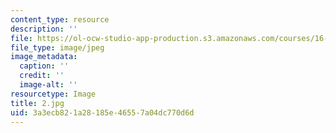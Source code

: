 ```yaml
---
content_type: resource
description: ''
file: https://ol-ocw-studio-app-production.s3.amazonaws.com/courses/16-885j-aircraft-systems-engineering-fall-2005/3a3ecb821a28185e46557a04dc770d6d_2.jpg
file_type: image/jpeg
image_metadata:
  caption: ''
  credit: ''
  image-alt: ''
resourcetype: Image
title: 2.jpg
uid: 3a3ecb82-1a28-185e-4655-7a04dc770d6d
---
```

